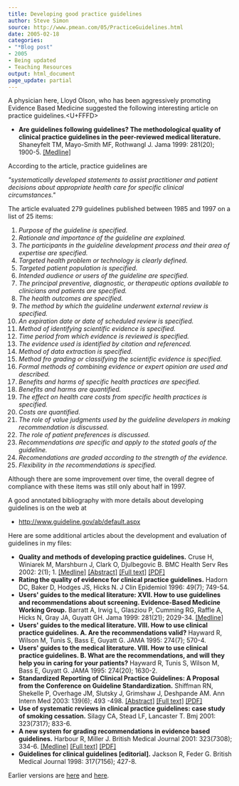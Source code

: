 ```yaml
---
title: Developing good practice guidelines
author: Steve Simon
source: http://www.pmean.com/05/PracticeGuidelines.html
date: 2005-02-18
categories:
- "*Blog post"
- 2005
- Being updated
- Teaching Resources
output: html_document
page_update: partial
---
```


A physician here, Lloyd Olson, who has been aggressively promoting
Evidence Based Medicine suggested the following interesting article on
practice guidelines.<U+FFFD>

- **Are guidelines following guidelines? The methodological quality of
clinical practice guidelines in the peer-reviewed medical
literature.** Shaneyfelt TM, Mayo-Smith MF, Rothwangl J. Jama 1999:
281(20); 1900-5.
[\[Medline\]](http://www.ncbi.nlm.nih.gov/entrez/query.fcgi?cmd=Retrieve&db=PubMed&list_uids=10349893&dopt=Abstract)

According to the article, practice guidelines are

*"systematically developed statements to assist practitioner and
patient decisions about appropriate health care for specific clinical
circumstances."*

The article evaluated 279 guidelines published between 1985 and 1997 on
a list of 25 items:

1.  *Purpose of the guideline is specified.*
2.  *Rationale and importance of the guideline are explained.*
3.  *The participants in the guideline development process and their
area of expertise are specified.*
4.  *Targeted health problem or technology is clearly defined.*
5.  *Targeted patient population is specified.*
6.  *Intended audience or users of the guideline are specified.*
7.  *The principal preventive, diagnostic, or therapeutic options
available to clinicians and patients are specified.*
8.  *The health outcomes are specified.*
9.  *The method by which the guideline underwent external review is
specified.*
10. *An expiration date or date of scheduled review is specified.*
11. *Method of identifying scientific evidence is specified.*
12. *Time period from which evidence is reviewed is specified.*
13. *The evidence used is identified by citation and referenced.*
14. *Method of data extraction is specified.*
15. *Method fro grading or classifying the scientific evidence is
specified.*
16. *Formal methods of combining evidence or expert opinion are used and
described.*
17. *Benefits and harms of specific health practices are specified.*
18. *Benefits and harms are quantified.*
19. *The effect on health care costs from specific health practices is
specified.*
20. *Costs are quantified.*
21. *The role of value judgments used by the guideline developers in
making recommendation is discussed.*
22. *The role of patient preferences is discussed.*
23. *Recommendations are specific and apply to the stated goals of the
guideline.*
24. *Recomendations are graded according to the strength of the
evidence.*
25. *Flexibility in the recommendations is specified.*

Although there are some improvement over time, the overall degree of
compliance with these items was still only about half in 1997.

A good annotated bibliography with more details about developing
guidelines is on the web at

- <http://www.guideline.gov/ab/default.aspx>

Here are some additional articles about the development and evaluation
of guidelines in my files:

- **Quality and methods of developing practice guidelines.** Cruse H,
Winiarek M, Marshburn J, Clark O, Djulbegovic B. BMC Health Serv Res
2002: 2(1); 1.
[\[Medline\]](http://www.ncbi.nlm.nih.gov/entrez/query.fcgi?cmd=Retrieve&db=PubMed&list_uids=11825346&dopt=Abstract)
[\[Abstract\]](http://www.biomedcentral.com/1472-6963/2/1/abstract)
[\[Full text\]](http://www.biomedcentral.com/1472-6963/2/1)
[\[PDF\]](http://www.biomedcentral.com/content/pdf/1472-6963-2-1.pdf)
- **Rating the quality of evidence for clinical practice guidelines.**
Hadorn DC, Baker D, Hodges JS, Hicks N. J Clin Epidemiol 1996:
49(7); 749-54.
- **Users' guides to the medical literature: XVII. How to use
guidelines and recommendations about screening. Evidence-Based
Medicine Working Group.** Barratt A, Irwig L, Glasziou P, Cumming
RG, Raffle A, Hicks N, Gray JA, Guyatt GH. Jama 1999: 281(21);
2029-34.
[\[Medline\]](http://www.ncbi.nlm.nih.gov/entrez/query.fcgi?cmd=Retrieve&db=PubMed&list_uids=10359392&dopt=Abstract)
- **Users' guides to the medical literature. VIII. How to use
clinical practice guidelines. A. Are the recommendations valid?**
Hayward R, Wilson M, Tunis S, Bass E, Guyatt G. JAMA 1995: 274(7);
570-4.
- **Users' guides to the medical literature. VIII. How to use
clinical practice guidelines. B. What are the recommendations, and
will they help you in caring for your patients?** Hayward R, Tunis
S, Wilson M, Bass E, Guyatt G. JAMA 1995: 274(20); 1630-2.
- **Standardized Reporting of Clinical Practice Guidelines: A Proposal
from the Conference on Guideline Standardization.** Shiffman RN,
Shekelle P, Overhage JM, Slutsky J, Grimshaw J, Deshpande AM. Ann
Intern Med 2003: 139(6); 493 -498.
[\[Abstract\]](http://www.annals.org/cgi/content/abstract/139/6/493)
[\[Full text\]](http://www.annals.org/cgi/content/full/139/6/493)
[\[PDF\]](http://www.annals.org/cgi/content/abstract/139/6/493.pdf)
- **Use of systematic reviews in clinical practice guidelines: case
study of smoking cessation.** Silagy CA, Stead LF, Lancaster T. Bmj
2001: 323(7317); 833-6.
- **A new system for grading recommendations in evidence based
guidelines.** Harbour R, Miller J. British Medical Journal 2001:
323(7308); 334-6.
[\[Medline\]](http://www.ncbi.nlm.nih.gov/entrez/query.fcgi?cmd=Retrieve&db=PubMed&list_uids=11498496&dopt=Abstract)
[\[Full text\]](http://bmj.com/cgi/content/full/323/7308/334)
[\[PDF\]](http://bmj.com/cgi/reprint/323/7308/334.pdf)
- **Guidelines for clinical guidelines \[editorial\].** Jackson R,
Feder G. British Medical Journal 1998: 317(7156); 427-8.

Earlier versions are [here][sim1] and [here][sim2].

[sim1]: http://www.pmean.com/05/PracticeGuidelines.html
[sim2]: http://new.pmean.com/practice-guidelines/
